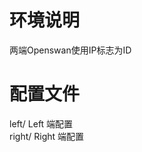 # 环境说明                                                                                                                                                                    
两端Openswan使用IP标志为ID                                                                                                                                                    
                                                                                                                                                                              
# 配置文件                                                                                                                                                                    
left/      Left  端配置                                                                                                                                                       
right/     Right 端配置 
